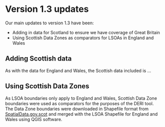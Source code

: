 # Version 1.3 updates

Our main updates to version 1.3 have been:
* Adding in data for Scotland to ensure we have coverage of Great Britain
* Using Scottish Data Zones as comparators for LSOAs in England and Wales

## Adding Scottish data
As with the data for England and Wales, the Scottish data included is ...

## Using Scottish Data Zones
As LSOA boundaries only apply to England and Wales, Scottish Data Zone boundaries were used as comparators for the purposes of the DERI tool. The Data Zone boundaries were downloaded in Shapefile format from [SpatialData.gov.scot](https://www.spatialdata.gov.scot/geonetwork/srv/api/records/7d3e8709-98fa-4d71-867c-d5c8293823f2#:~:text=The%20finalised%20set%20of%20boundaries%20consists%20of%206%2C976,previous%202001%20codes%20ranged%20from%20S01000001%20to%20S01006505%29.) and merged with the LSOA Shapefile for England and Wales using QGIS software. 
